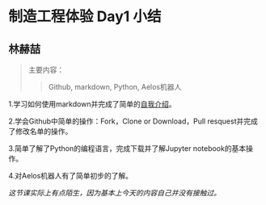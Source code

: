 # 制造工程体验 Day1 小结

## 林赫喆

> 主要内容：
>
> >Github, markdown, Python, Aelos机器人



1.学习如何使用markdown并完成了简单的[自我介绍](https://github.com/saturn-lab/MEE-CC07/blob/master/markdown/2020-Spring/0091-林赫喆.md)。

2.学会Github中简单的操作：Fork，Clone or Download，Pull resquest并完成了修改名单的操作。

3.简单了解了Python的编程语言，完成下载并了解Jupyter notebook的基本操作。

4.对Aelos机器人有了简单初步的了解。



*这节课实际上有点陌生，因为基本上今天的内容自己并没有接触过。*









